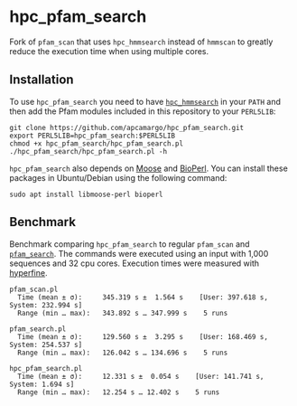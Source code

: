 # hpc_pfam_search

Fork of `pfam_scan` that uses `hpc_hmmsearch` instead of `hmmscan` to greatly reduce the execution time when using multiple cores.

## Installation

To use `hpc_pfam_search` you need to have [`hpc_hmmsearch`](https://github.com/Larofeticus/hpc_hmmsearch) in your `PATH` and then add the Pfam modules included in this repository to your `PERL5LIB`:

```
git clone https://github.com/apcamargo/hpc_pfam_search.git
export PERL5LIB=hpc_pfam_search:$PERL5LIB
chmod +x hpc_pfam_search/hpc_pfam_search.pl
./hpc_pfam_search/hpc_pfam_search.pl -h
```

`hpc_pfam_search` also depends on [Moose](https://metacpan.org/pod/Moose) and [BioPerl](https://metacpan.org/pod/BioPerl). You can install these packages in Ubuntu/Debian using the following command:
```
sudo apt install libmoose-perl bioperl
```

## Benchmark

Benchmark comparing `hpc_pfam_search` to regular `pfam_scan` and [`pfam_search`](https://github.com/Ecogenomics/pfam_search). The commands were executed using an input with 1,000 sequences and 32 cpu cores. Execution times were measured with [hyperfine](https://github.com/sharkdp/hyperfine).

```
pfam_scan.pl
  Time (mean ± σ):     345.319 s ±  1.564 s    [User: 397.618 s, System: 232.994 s]
  Range (min … max):   343.892 s … 347.999 s    5 runs

pfam_search.pl
  Time (mean ± σ):     129.560 s ±  3.295 s    [User: 168.469 s, System: 254.537 s]
  Range (min … max):   126.042 s … 134.696 s    5 runs

hpc_pfam_search.pl
  Time (mean ± σ):     12.331 s ±  0.054 s    [User: 141.741 s, System: 1.694 s]
  Range (min … max):   12.254 s … 12.402 s    5 runs
```
